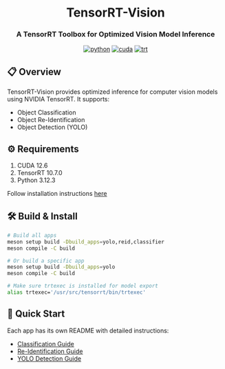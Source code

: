 <div align="center">

# TensorRT-Vision
### A TensorRT Toolbox for Optimized Vision Model Inference

[![python](https://img.shields.io/badge/python-3.12.3-green)](https://www.python.org/downloads/release/python-3123/)
[![cuda](https://img.shields.io/badge/cuda-12.6-green)](https://developer.nvidia.com/cuda-downloads)
[![trt](https://img.shields.io/badge/TRT-10.5.0-green)](https://developer.nvidia.com/tensorrt)

</div>

## 📋 Overview
TensorRT-Vision provides optimized inference for computer vision models using NVIDIA TensorRT. It supports:

- Object Classification
- Object Re-Identification  
- Object Detection (YOLO)

## ⚙️ Requirements
1. CUDA 12.6
2. TensorRT 10.7.0
3. Python 3.12.3

Follow installation instructions [here](https://gist.github.com/denguir/b21aa66ae7fb1089655dd9de8351a202)

## 🛠️ Build & Install
```bash
# Build all apps
meson setup build -Dbuild_apps=yolo,reid,classifier
meson compile -C build

# Or build a specific app
meson setup build -Dbuild_apps=yolo
meson compile -C build

# Make sure trtexec is installed for model export
alias trtexec='/usr/src/tensorrt/bin/trtexec'
```

## 🚀 Quick Start
Each app has its own README with detailed instructions:

- [Classification Guide](app/classifier/README.md)
- [Re-Identification Guide](app/reid/README.md)
- [YOLO Detection Guide](app/yolo/README.md)
